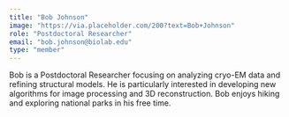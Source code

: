 ```yaml
---
title: "Bob Johnson"
image: "https://via.placeholder.com/200?text=Bob+Johnson"
role: "Postdoctoral Researcher"
email: "bob.johnson@biolab.edu"
type: "member"
---
```


Bob is a Postdoctoral Researcher focusing on analyzing cryo-EM data and refining structural models. He is particularly interested in developing new algorithms for image processing and 3D reconstruction.  Bob enjoys hiking and exploring national parks in his free time.

